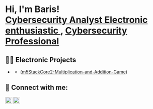 <h1>Hi, I'm Baris! <br/><a href="https://github.com/halilbaris">Cybersecurity Analyst 
Electronic enthusiastic </a>, <a href="https://www.linkedin.com/in/halilbaris/">Cybersecurity Professional</a> </h1>

<h2>👨‍💻 Electronic Projects </h2>

- <b></b>
  - ([m5StackCore2-Multiplication-and-Addition-Game](https://github.com/halilbaris/m5StackCore2-Multiplication-and-Addition-Game))

<h2> 🤳 Connect with me:</h2>


[<img align="left" alt="HalilBaris | Twitter" width="22px" src="https://cdn.jsdelivr.net/npm/simple-icons@v3/icons/twitter.svg" />][twitter]
[<img align="left" alt="HalilBaris | LinkedIn" width="22px" src="https://cdn.jsdelivr.net/npm/simple-icons@v3/icons/linkedin.svg" />][linkedin]

[twitter]:  https://twitter.com/BarisCyber
[linkedin]: https://linkedin.com/in/halilbaris
